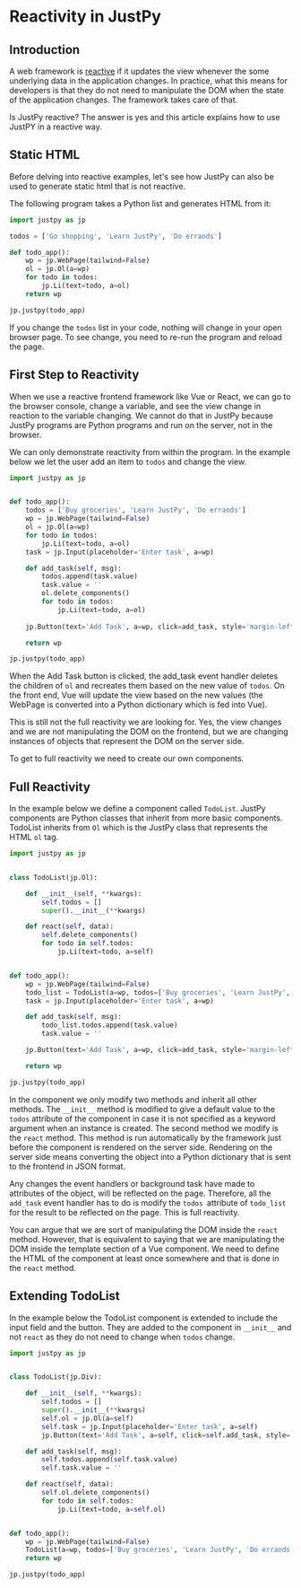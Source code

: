 # Reactivity in JustPy

## Introduction

A web framework is [reactive](https://lihautan.com/reactivity-in-web-frameworks-the-when/) if it updates the view whenever the some underlying data in the application changes. In practice, what this means for developers is that they do not need to manipulate the DOM when the state of the application changes. The framework takes care of that.

Is JustPy reactive? The answer is yes and this article explains how to use JustPY in a reactive way.

## Static HTML

Before delving into reactive examples, let's see how JustPy can also be used to generate static html that is not reactive.

The following program takes a Python list and generates HTML from it:

```python
import justpy as jp

todos = ['Go shopping', 'Learn JustPy', 'Do errands']

def todo_app():
    wp = jp.WebPage(tailwind=False)
    ol = jp.Ol(a=wp)
    for todo in todos:
        jp.Li(text=todo, a=ol)
    return wp

jp.justpy(todo_app)

```

If you change the `todos` list in your code, nothing will change in your open browser page. To see change, you need to re-run the program and reload the page.

## First Step to Reactivity

When we use a reactive frontend framework like Vue or React, we can go to the browser console, change a variable, and see the view change in reaction to the variable changing. We cannot do that in JustPy because JustPy programs are Python programs and run on the server, not in the browser. 

We can only demonstrate reactivity from within the program. In the example below we let the user add an item to `todos` and change the view.

```python
import justpy as jp


def todo_app():
    todos = ['Buy groceries', 'Learn JustPy', 'Do errands']
    wp = jp.WebPage(tailwind=False)
    ol = jp.Ol(a=wp)
    for todo in todos:
        jp.Li(text=todo, a=ol)
    task = jp.Input(placeholder='Enter task', a=wp)

    def add_task(self, msg):
        todos.append(task.value)
        task.value = ''
        ol.delete_components()
        for todo in todos:
            jp.Li(text=todo, a=ol)
    
    jp.Button(text='Add Task', a=wp, click=add_task, style='margin-left: 10px')

    return wp

jp.justpy(todo_app)
```

When the Add Task button is clicked, the add_task event handler deletes the children of `ol` and recreates them based on the new value of `todos`. On the front end, Vue will update the view based on the new values (the WebPage is converted into a Python dictionary which is fed into Vue).

This is still not the full reactivity we are looking for. Yes, the view changes and we are not manipulating the DOM on the frontend, but we are changing instances of objects that represent the DOM on the server side. 

To get to full reactivity we need to create our own components.

## Full Reactivity

In the example below we define a component called `TodoList`. JustPy components are Python classes that inherit from more basic components. TodoList inherits from `Ol` which is the JustPy class that represents the HTML `ol` tag.

```python
import justpy as jp


class TodoList(jp.Ol):

    def __init__(self, **kwargs):
        self.todos = []
        super().__init__(**kwargs)

    def react(self, data):
        self.delete_components()
        for todo in self.todos:
            jp.Li(text=todo, a=self)


def todo_app():
    wp = jp.WebPage(tailwind=False)
    todo_list = TodoList(a=wp, todos=['Buy groceries', 'Learn JustPy', 'Do errands'])
    task = jp.Input(placeholder='Enter task', a=wp)

    def add_task(self, msg):
        todo_list.todos.append(task.value)
        task.value = ''

    jp.Button(text='Add Task', a=wp, click=add_task, style='margin-left: 10px')

    return wp

jp.justpy(todo_app)
```

In the component we only modify two methods and inherit all other methods. The `__init__` method is modified to give a default value to the `todos` attribute of the component in case it is not specified as a keyword argument when an instance is created. The second method we modify is the `react` method. This method is run automatically by the framework just before the component is rendered on the server side. Rendering on the server side means converting the object into a Python dictionary that is sent to the frontend in JSON format. 

Any changes the event handlers or background task have made to attributes of the object, will be reflected on the page. Therefore, all the `add_task` event handler has to do is modify the `todos `attribute of `todo_list` for the result to be reflected on the page. This is full reactivity.

You can argue that we are sort of manipulating the DOM inside the `react` method. However, that is equivalent to saying that we are manipulating the DOM inside the template section of a Vue component. We need to define the HTML of the component at least once somewhere and that is done in the `react` method.

## Extending TodoList

In the example below the TodoList component is extended to include the input field and the button. They are added to the component in `__init__` and not `react` as they do not need to change when `todos` change.

```python
import justpy as jp


class TodoList(jp.Div):

    def __init__(self, **kwargs):
        self.todos = []
        super().__init__(**kwargs)
        self.ol = jp.Ol(a=self)
        self.task = jp.Input(placeholder='Enter task', a=self)
        jp.Button(text='Add Task', a=self, click=self.add_task, style='margin-left: 10px')

    def add_task(self, msg):
        self.todos.append(self.task.value)
        self.task.value = ''

    def react(self, data):
        self.ol.delete_components()
        for todo in self.todos:
            jp.Li(text=todo, a=self.ol)


def todo_app():
    wp = jp.WebPage(tailwind=False)
    TodoList(a=wp, todos=['Buy groceries', 'Learn JustPy', 'Do errands'])
    return wp

jp.justpy(todo_app)
```

